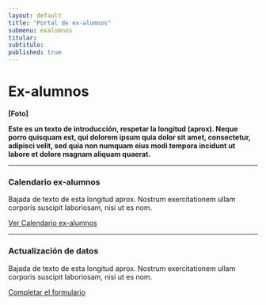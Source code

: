 ```yaml
---
layout: default
title: "Portal de ex-alumnos"
submenu: exalumnos
titular: 
subtitulo: 
published: true
---
```


# Ex-alumnos
 
**[Foto]**

**Este es un texto de introducción, respetar la longitud (aprox). Neque porro quisquam est, qui dolorem ipsum quia dolor sit amet, consectetur, adipisci velit, sed quia non numquam eius modi tempora incidunt ut labore et dolore magnam aliquam quaerat.**


---

### Calendario ex-alumnos
Bajada de texto de esta longitud aprox. Nostrum exercitationem ullam corporis suscipit laboriosam, nisi ut es nom.

[Ver Calendario ex-alumnos](/ex-alumnos/eventos)

---

### Actualización de datos

Bajada de texto de esta longitud aprox. Nostrum exercitationem ullam corporis suscipit laboriosam, nisi ut es nom.

[Completar el formulario](/ex-alumnos/actualizacion-datos)